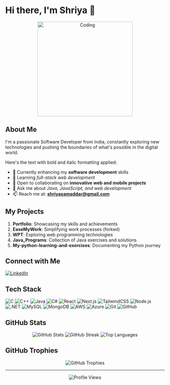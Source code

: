# Hi there, I'm Shriya 👋

<div align="center">
  <img src="https://media.giphy.com/media/px9v45I39CcxyXPqEy/giphy.gif" alt="Coding" width="300" />
</div>

## About Me

I'm a passionate Software Developer from India, constantly exploring new technologies and pushing the boundaries of what's possible in the digital world.

Here's the text with bold and italic formatting applied:

- 🔭 Currently enhancing my **software development** skills
- 🌱 Learning *full-stack web development*
- 👯 Open to collaborating on **innovative web and mobile projects**
- 💬 Ask me about *Java, JavaScript, and web development*
- 📫 Reach me at: **shriyasamaddar@gmail.com**

## My Projects

1. **Portfolio**: Showcasing my skills and achievements
2. **EaseMyWork**: Simplifying work processes (forked)
3. **WPT**: Exploring web programming technologies
4. **Java_Programs**: Collection of Java exercises and solutions
5. **My-python-learning-and-exercises**: Documenting my Python journey

## Connect with Me

[![LinkedIn](https://img.shields.io/badge/LinkedIn-%230077B5.svg?logo=linkedin&logoColor=white)](https://linkedin.com/in/shriya-samaddar-bb0898200)

## Tech Stack

![C](https://img.shields.io/badge/C-%2300599C.svg?style=for-the-badge&logo=c&logoColor=white)
![C++](https://img.shields.io/badge/C++-%2300599C.svg?style=for-the-badge&logo=c%2B%2B&logoColor=white)
![Java](https://img.shields.io/badge/Java-%23ED8B00.svg?style=for-the-badge&logo=openjdk&logoColor=white)
![C#](https://img.shields.io/badge/C%23-%23239120.svg?style=for-the-badge&logo=csharp&logoColor=white)
![React](https://img.shields.io/badge/React-%2320232a.svg?style=for-the-badge&logo=react&logoColor=%2361DAFB)
![Next.js](https://img.shields.io/badge/Next.js-black?style=for-the-badge&logo=next.js&logoColor=white)
![TailwindCSS](https://img.shields.io/badge/Tailwind-%2338B2AC.svg?style=for-the-badge&logo=tailwind-css&logoColor=white)
![Node.js](https://img.shields.io/badge/Node.js-6DA55F?style=for-the-badge&logo=node.js&logoColor=white)
![.NET](https://img.shields.io/badge/.NET-5C2D91?style=for-the-badge&logo=.net&logoColor=white)
![MySQL](https://img.shields.io/badge/MySQL-4479A1.svg?style=for-the-badge&logo=mysql&logoColor=white)
![MongoDB](https://img.shields.io/badge/MongoDB-%234ea94b.svg?style=for-the-badge&logo=mongodb&logoColor=white)
![AWS](https://img.shields.io/badge/AWS-%23FF9900.svg?style=for-the-badge&logo=amazon-aws&logoColor=white)
![Azure](https://img.shields.io/badge/Azure-%230072C6.svg?style=for-the-badge&logo=microsoftazure&logoColor=white)
![Git](https://img.shields.io/badge/Git-%23F05033.svg?style=for-the-badge&logo=git&logoColor=white)
![GitHub](https://img.shields.io/badge/GitHub-%23121011.svg?style=for-the-badge&logo=github&logoColor=white)

## GitHub Stats

<div align="center">
  <img src="https://github-readme-stats.vercel.app/api?username=Shriya0903&theme=dark&hide_border=false&include_all_commits=true&count_private=true" alt="GitHub Stats" />
  <img src="https://github-readme-streak-stats.herokuapp.com/?user=Shriya0903&theme=dark&hide_border=false" alt="GitHub Streak" />
  <img src="https://github-readme-stats.vercel.app/api/top-langs/?username=Shriya0903&theme=dark&hide_border=false&include_all_commits=true&count_private=true&layout=compact" alt="Top Languages" />
</div>

## GitHub Trophies

<div align="center">
  <img src="https://github-profile-trophy.vercel.app/?username=Shriya0903&theme=radical&no-frame=false&no-bg=true&margin-w=4" alt="GitHub Trophies" />
</div>

---

<div align="center">
  <img src="https://komarev.com/ghpvc/?username=Shriya0903&label=Profile%20views&color=0e75b6&style=flat" alt="Profile Views" />
</div>
